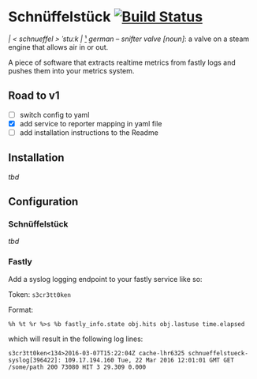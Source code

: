 # Schnüffelstück [![Build Status](https://travis-ci.org/Jimdo/schnueffelstueck.svg?branch=master)](https://travis-ci.org/Jimdo/schnueffelstueck)
*| < schnueffel > ˈstuːk |* [¹](https://www.youtube.com/watch?v=iTp5wrX1w64) *german* – *snifter valve [noun]*: a valve on a steam engine that allows air in or out.

A piece of software that extracts realtime metrics from fastly logs and pushes them into your metrics system.

## Road to v1
- [ ] switch config to yaml
- [x] add service to reporter mapping in yaml file
- [ ] add installation instructions to the Readme

## Installation

*tbd*

## Configuration

### Schnüffelstück

*tbd*

### Fastly

Add a syslog logging endpoint to your fastly service like so:

Token: `s3cr3tt0ken`

Format:
```
%h %t %r %>s %b fastly_info.state obj.hits obj.lastuse time.elapsed
```

which will result in the following log lines:
```
s3cr3tt0ken<134>2016-03-07T15:22:04Z cache-lhr6325 schnueffelstueck-syslog[396422]: 109.17.194.160 Tue, 22 Mar 2016 12:01:01 GMT GET /some/path 200 73080 HIT 3 29.309 0.000
```
